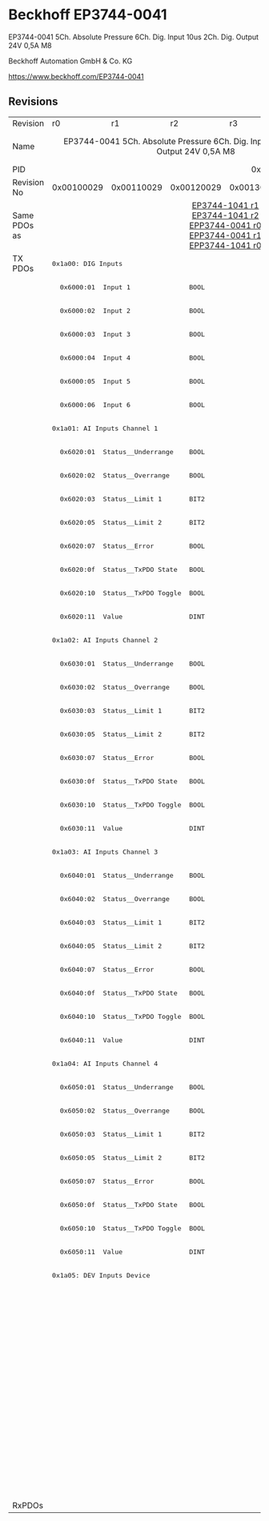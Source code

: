 # Beckhoff EP3744-0041

EP3744-0041 5Ch. Absolute Pressure 6Ch. Dig. Input 10us 2Ch. Dig. Output 24V 0,5A M8

Beckhoff Automation GmbH & Co. KG

https://www.beckhoff.com/EP3744-0041

## Revisions
<table>
<tr >
<td>Revision</td>
<td>r0</td>
<td>r1</td>
<td>r2</td>
<td>r3</td>
<td>r4</td>
<td>r5</td>
</tr>
<tr >
<td>Name</td>
<td colspan=5 align="center">EP3744-0041 5Ch. Absolute Pressure 6Ch. Dig. Input 10us 2Ch. Dig. Output 24V 0,5A M8</td>
<td>EP3744-0041 5Ch. Absolute Pressure 1Bar 6Ch. Dig. Input 10us 2Ch. Dig. Output 24V 0,5A M8</td>
</tr>
<tr >
<td>PID</td>
<td colspan=6 align="center">0x0ea04052</td>
</tr>
<tr >
<td>Revision No</td>
<td>0x00100029</td>
<td>0x00110029</td>
<td>0x00120029</td>
<td>0x00130029</td>
<td>0x00140029</td>
<td>0x00150029</td>
</tr>
<tr >
<td>Same PDOs as</td>
<td></td>
<td colspan=4 align="center"><a href="EP3744-1041">EP3744-1041 r1</a><br/><a href="EP3744-1041">EP3744-1041 r2</a><br/><a href="EPP3744-0041">EPP3744-0041 r0</a><br/><a href="EPP3744-0041">EPP3744-0041 r1</a><br/><a href="EPP3744-1041">EPP3744-1041 r0</a></td>
<td><a href="EP3744-1041">EP3744-1041 r5</a><br/><a href="EPP3744-0041">EPP3744-0041 r2</a><br/><a href="EPP3744-1041">EPP3744-1041 r4</a></td>
</tr>
<tr class="txpdo">
<td rowspan=53 valign=top>TX PDOs</td>
<td colspan=6 align="left"><pre>0x1a00: DIG Inputs</pre></td>
<td></td>
</tr>
<tr class="txpdo">
<td colspan=6 align="left"><pre>  0x6000:01  Input 1               BOOL</pre></td>
</tr>
<tr class="txpdo">
<td colspan=6 align="left"><pre>  0x6000:02  Input 2               BOOL</pre></td>
</tr>
<tr class="txpdo">
<td colspan=6 align="left"><pre>  0x6000:03  Input 3               BOOL</pre></td>
</tr>
<tr class="txpdo">
<td colspan=6 align="left"><pre>  0x6000:04  Input 4               BOOL</pre></td>
</tr>
<tr class="txpdo">
<td colspan=6 align="left"><pre>  0x6000:05  Input 5               BOOL</pre></td>
</tr>
<tr class="txpdo">
<td colspan=6 align="left"><pre>  0x6000:06  Input 6               BOOL</pre></td>
</tr>
<tr class="txpdo">
<td colspan=6 align="left"><pre>0x1a01: AI Inputs Channel 1</pre></td>
</tr>
<tr class="txpdo">
<td colspan=6 align="left"><pre>  0x6020:01  Status__Underrange    BOOL</pre></td>
</tr>
<tr class="txpdo">
<td colspan=6 align="left"><pre>  0x6020:02  Status__Overrange     BOOL</pre></td>
</tr>
<tr class="txpdo">
<td colspan=6 align="left"><pre>  0x6020:03  Status__Limit 1       BIT2</pre></td>
</tr>
<tr class="txpdo">
<td colspan=6 align="left"><pre>  0x6020:05  Status__Limit 2       BIT2</pre></td>
</tr>
<tr class="txpdo">
<td colspan=6 align="left"><pre>  0x6020:07  Status__Error         BOOL</pre></td>
</tr>
<tr class="txpdo">
<td colspan=6 align="left"><pre>  0x6020:0f  Status__TxPDO State   BOOL</pre></td>
</tr>
<tr class="txpdo">
<td colspan=6 align="left"><pre>  0x6020:10  Status__TxPDO Toggle  BOOL</pre></td>
</tr>
<tr class="txpdo">
<td colspan=6 align="left"><pre>  0x6020:11  Value                 DINT</pre></td>
</tr>
<tr class="txpdo">
<td colspan=6 align="left"><pre>0x1a02: AI Inputs Channel 2</pre></td>
</tr>
<tr class="txpdo">
<td colspan=6 align="left"><pre>  0x6030:01  Status__Underrange    BOOL</pre></td>
</tr>
<tr class="txpdo">
<td colspan=6 align="left"><pre>  0x6030:02  Status__Overrange     BOOL</pre></td>
</tr>
<tr class="txpdo">
<td colspan=6 align="left"><pre>  0x6030:03  Status__Limit 1       BIT2</pre></td>
</tr>
<tr class="txpdo">
<td colspan=6 align="left"><pre>  0x6030:05  Status__Limit 2       BIT2</pre></td>
</tr>
<tr class="txpdo">
<td colspan=6 align="left"><pre>  0x6030:07  Status__Error         BOOL</pre></td>
</tr>
<tr class="txpdo">
<td colspan=6 align="left"><pre>  0x6030:0f  Status__TxPDO State   BOOL</pre></td>
</tr>
<tr class="txpdo">
<td colspan=6 align="left"><pre>  0x6030:10  Status__TxPDO Toggle  BOOL</pre></td>
</tr>
<tr class="txpdo">
<td colspan=6 align="left"><pre>  0x6030:11  Value                 DINT</pre></td>
</tr>
<tr class="txpdo">
<td colspan=6 align="left"><pre>0x1a03: AI Inputs Channel 3</pre></td>
</tr>
<tr class="txpdo">
<td colspan=6 align="left"><pre>  0x6040:01  Status__Underrange    BOOL</pre></td>
</tr>
<tr class="txpdo">
<td colspan=6 align="left"><pre>  0x6040:02  Status__Overrange     BOOL</pre></td>
</tr>
<tr class="txpdo">
<td colspan=6 align="left"><pre>  0x6040:03  Status__Limit 1       BIT2</pre></td>
</tr>
<tr class="txpdo">
<td colspan=6 align="left"><pre>  0x6040:05  Status__Limit 2       BIT2</pre></td>
</tr>
<tr class="txpdo">
<td colspan=6 align="left"><pre>  0x6040:07  Status__Error         BOOL</pre></td>
</tr>
<tr class="txpdo">
<td colspan=6 align="left"><pre>  0x6040:0f  Status__TxPDO State   BOOL</pre></td>
</tr>
<tr class="txpdo">
<td colspan=6 align="left"><pre>  0x6040:10  Status__TxPDO Toggle  BOOL</pre></td>
</tr>
<tr class="txpdo">
<td colspan=6 align="left"><pre>  0x6040:11  Value                 DINT</pre></td>
</tr>
<tr class="txpdo">
<td colspan=6 align="left"><pre>0x1a04: AI Inputs Channel 4</pre></td>
</tr>
<tr class="txpdo">
<td colspan=6 align="left"><pre>  0x6050:01  Status__Underrange    BOOL</pre></td>
</tr>
<tr class="txpdo">
<td colspan=6 align="left"><pre>  0x6050:02  Status__Overrange     BOOL</pre></td>
</tr>
<tr class="txpdo">
<td colspan=6 align="left"><pre>  0x6050:03  Status__Limit 1       BIT2</pre></td>
</tr>
<tr class="txpdo">
<td colspan=6 align="left"><pre>  0x6050:05  Status__Limit 2       BIT2</pre></td>
</tr>
<tr class="txpdo">
<td colspan=6 align="left"><pre>  0x6050:07  Status__Error         BOOL</pre></td>
</tr>
<tr class="txpdo">
<td colspan=6 align="left"><pre>  0x6050:0f  Status__TxPDO State   BOOL</pre></td>
</tr>
<tr class="txpdo">
<td colspan=6 align="left"><pre>  0x6050:10  Status__TxPDO Toggle  BOOL</pre></td>
</tr>
<tr class="txpdo">
<td colspan=6 align="left"><pre>  0x6050:11  Value                 DINT</pre></td>
</tr>
<tr class="txpdo">
<td colspan=6 align="left"><pre>0x1a05: DEV Inputs Device</pre></td>
</tr>
<tr class="txpdo">
<td colspan=5 align="left"><pre></pre></td>
<td><pre>0x1a06: AI Inputs Reference</pre></td>
</tr>
<tr class="txpdo">
<td colspan=5 align="left"><pre></pre></td>
<td><pre>  0x6060:01  Status__Underrange    BOOL</pre></td>
</tr>
<tr class="txpdo">
<td colspan=5 align="left"><pre></pre></td>
<td><pre>  0x6060:02  Status__Overrange     BOOL</pre></td>
</tr>
<tr class="txpdo">
<td colspan=5 align="left"><pre></pre></td>
<td><pre>  0x6060:03  Status__Limit 1       BIT2</pre></td>
</tr>
<tr class="txpdo">
<td colspan=5 align="left"><pre></pre></td>
<td><pre>  0x6060:05  Status__Limit 2       BIT2</pre></td>
</tr>
<tr class="txpdo">
<td colspan=5 align="left"><pre></pre></td>
<td><pre>  0x6060:07  Status__Error         BOOL</pre></td>
</tr>
<tr class="txpdo">
<td colspan=5 align="left"><pre></pre></td>
<td><pre>  0x6060:0f  Status__TxPDO State   BOOL</pre></td>
</tr>
<tr class="txpdo">
<td colspan=5 align="left"><pre></pre></td>
<td><pre>  0x6060:10  Status__TxPDO Toggle  BOOL</pre></td>
</tr>
<tr class="txpdo">
<td colspan=5 align="left"><pre></pre></td>
<td><pre>  0x6060:11  Value                 DINT</pre></td>
</tr>
<tr >
<td>RxPDOs</td>
<td colspan=6 align="left"></td>
</tr>
</table>
